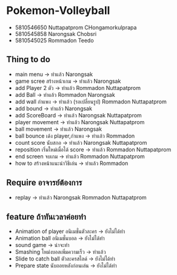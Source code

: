 # Pokemon-Volleyball
  * 5810546650  Nuttapatprom CHongamorkulprapa
  * 5810545858  Narongsak Chobsri
  * 5810545025  Rommadon Teedo
## Thing to do
* main menu -> ทำแล้ว Narongsak
* game scree สร้างหน้าเกม -> ทำแล้ว Narongsak
* add Player 2 ตัว -> ทำแล้ว Rommadon  Nuttapatprom
* add Ball -> ทำแล้ว Rommadon Narongsak
* add wall กำแพง -> ทำแล้ว (รอเปลี่ยนรูป) Rommadon Nuttapatprom
* add bound -> ทำแล้ว Narongsak
* add ScoreBoard -> ทำแล้ว Narongsak Nuttapatprom
* player movement -> ทำแล้ว Narongsak Nuttapatprom
* ball movement -> ทำแล้ว Narongsak
* ball bounce เด้ง player,กำแพง -> ทำแล้ว Rommadon
* count score นับสกอ -> ทำแล้ว Narongsak Nuttapatprom
* reposition เริ่มใหม่เมื่อได้ score -> ทำแล้ว Rommadon Nuttapatprom
* end screen จบเกม -> ทำแล้ว Rommadon Nuttapatprom
* how to สร้างหน้าแนะนำวิธีเล่น -> ทำแล้ว Rommadon
## Require อาจารย์ต้องการ
* replay -> ทำแล้ว Narongsak Rommadon Nuttapatprom
## feature ถ้าทันเวลาค่อยทำ
* Animation of player อนิเมชั่นตัวละคร -> ยังไม่ได้ทำ
* Animation ball อนิเมชั่นบอล -> ยังไม่ได้ทำ
* sound game -> น่าจะทำ
* Smashing โหม่งบอลเพิ่มความเร็ว -> ทำแล้ว
* Slide to catch ball ตัวละครสไลด์ -> ยังไม่ได้ทำ
* Prepare state นับถอยหลังก่อนเล่น -> ยังไม่ได้ทำ
